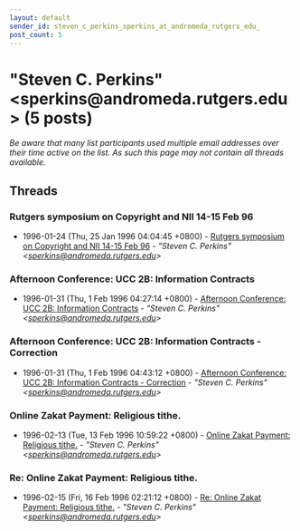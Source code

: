 ```yaml
---
layout: default
sender_id: steven_c_perkins_sperkins_at_andromeda_rutgers_edu_
post_count: 5
---
```


# "Steven C. Perkins" <sperkins<span>@</span>andromeda.rutgers.edu> (5 posts)

_Be aware that many list participants used multiple email addresses over their time active on the list. As such this page may not contain all threads available._

## Threads

### Rutgers symposium on Copyright and NII 14-15 Feb 96
+ 1996-01-24 (Thu, 25 Jan 1996 04:04:45 +0800) - [Rutgers symposium on Copyright and NII 14-15 Feb 96](/archive/1996/01/7d7dc3001895a6207a602b470806c3f686ea0a6fec53af065640e35c46b1c4e9) - _"Steven C. Perkins" \<sperkins@andromeda.rutgers.edu\>_

### Afternoon Conference: UCC 2B: Information Contracts
+ 1996-01-31 (Thu, 1 Feb 1996 04:27:14 +0800) - [Afternoon Conference: UCC 2B: Information Contracts](/archive/1996/01/90019cce84776c2339cc9dd0024b714116a7d3c5c2fce8ca634ffc5aa3635066) - _"Steven C. Perkins" \<sperkins@andromeda.rutgers.edu\>_

### Afternoon Conference: UCC 2B: Information Contracts - Correction
+ 1996-01-31 (Thu, 1 Feb 1996 04:43:12 +0800) - [Afternoon Conference: UCC 2B: Information Contracts - Correction](/archive/1996/01/f822b228e1a57f5e467784fa69cab5bb754e8f3a309ba8fc737a2a7132cf9f1b) - _"Steven C. Perkins" \<sperkins@andromeda.rutgers.edu\>_

### Online Zakat Payment: Religious tithe.
+ 1996-02-13 (Tue, 13 Feb 1996 10:59:22 +0800) - [Online Zakat Payment: Religious tithe.](/archive/1996/02/469d0d455beb34011dcb58da1a85a6dda150789c9f6f6c8a6c5715193121b7ab) - _"Steven C. Perkins" \<sperkins@andromeda.rutgers.edu\>_

### Re: Online Zakat Payment: Religious tithe.
+ 1996-02-15 (Fri, 16 Feb 1996 02:21:12 +0800) - [Re: Online Zakat Payment: Religious tithe.](/archive/1996/02/bdf97a6c2e0aa9a3b965107b3ad8cf77312ae7265f2156e39333d8ea9459ba70) - _"Steven C. Perkins" \<sperkins@andromeda.rutgers.edu\>_

